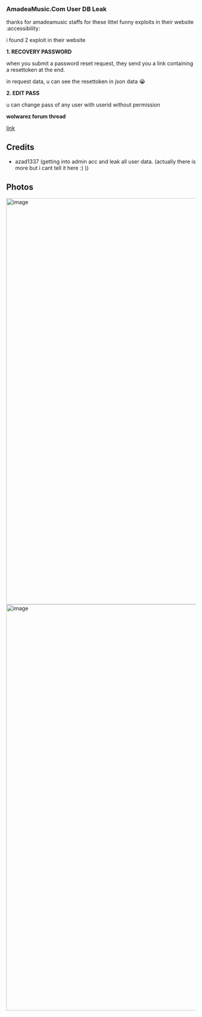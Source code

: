 
### AmadeaMusic.Com User DB Leak

thanks for amadeamusic staffs for these littel funny exploits in their website :accessibility:

i found 2 exploit in their website

**1. RECOVERY PASSWORD**

when you submit a password reset request, they send you a link containing a resettoken at the end.

in request data, u can see the resettoken in json data 😭

**2. EDIT PASS**

u can change pass of any user with userid without permission

**wolwarez forum thread**

[link](https://wolwarez.com/threads/amadeamusic-com-user-db-leak-6k.568/#post-8985)

## Credits

- azad1337 (getting into admin acc and leak all user data. (actually there is more but i cant tell it here :) ))

## Photos

<img width="1920" height="1080" alt="image" src="https://github.com/user-attachments/assets/cb7dcd35-ef1f-49b2-a373-106f0548775c" />
<img width="1920" height="1080" alt="image" src="https://github.com/user-attachments/assets/459fcf19-8fff-4dc0-bf7a-bfeb188eb9cd" />
